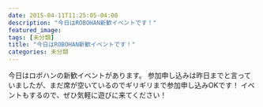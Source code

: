 ```yaml
---
date: 2015-04-11T11:25:05-04:00
description: "今日はROBOHAN新歓イベントです！"
featured_image: 
tags: [未分類]
title: "今日はROBOHAN新歓イベントです！"
categories: 未分類
---
```


今日はロボハンの新歓イベントがあります。
参加申し込みは昨日までと言っていましたが、まだ席が空いているのでギリギリまで参加申し込みOKです！
イベントもするので、ぜひ気軽に遊びに来てください！
